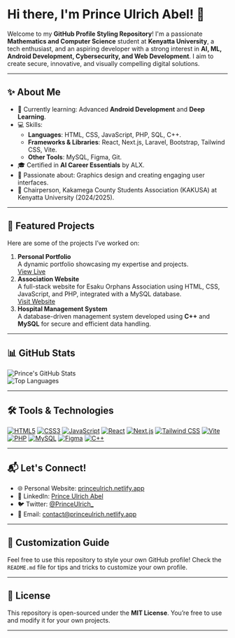 # Hi there, I'm Prince Ulrich Abel! 👋

Welcome to my **GitHub Profile Styling Repository**! I'm a passionate **Mathematics and Computer Science** student at **Kenyatta University**, a tech enthusiast, and an aspiring developer with a strong interest in **AI, ML, Android Development, Cybersecurity, and Web Development**. I aim to create secure, innovative, and visually compelling digital solutions.

---

## ✨ About Me
- 🌱 Currently learning: Advanced **Android Development** and **Deep Learning**.
- 💻 Skills: 
  - **Languages**: HTML, CSS, JavaScript, PHP, SQL, C++.
  - **Frameworks & Libraries**: React, Next.js, Laravel, Bootstrap, Tailwind CSS, Vite.
  - **Other Tools**: MySQL, Figma, Git.
- 🎓 Certified in **AI Career Essentials** by ALX.
- 🎨 Passionate about: Graphics design and creating engaging user interfaces.
- 📢 Chairperson, Kakamega County Students Association (KAKUSA) at Kenyatta University (2024/2025).

---

## 📂 Featured Projects
Here are some of the projects I’ve worked on:
1. **Personal Portfolio**  
   A dynamic portfolio showcasing my expertise and projects.  
   [View Live](https://princeulrich.netlify.app/)
2. **Association Website**  
   A full-stack website for Esaku Orphans Association using HTML, CSS, JavaScript, and PHP, integrated with a MySQL database.  
   [Visit Website](https://esaku.or.ke)
3. **Hospital Management System**  
   A database-driven management system developed using **C++** and **MySQL** for secure and efficient data handling.

---

## 📊 GitHub Stats
![Prince's GitHub Stats](https://github-readme-stats.vercel.app/api?username=princeulrich&show_icons=true&theme=radical)  
![Top Languages](https://github-readme-stats.vercel.app/api/top-langs/?username=princeulrich&layout=compact&theme=radical)

---

## 🛠️ Tools & Technologies
[![HTML5](https://img.shields.io/badge/-HTML5-E34F26?style=flat&logo=html5&logoColor=white)](https://developer.mozilla.org/en-US/docs/Web/HTML)
[![CSS3](https://img.shields.io/badge/-CSS3-1572B6?style=flat&logo=css3&logoColor=white)](https://developer.mozilla.org/en-US/docs/Web/CSS)
[![JavaScript](https://img.shields.io/badge/-JavaScript-F7DF1E?style=flat&logo=javascript&logoColor=black)](https://developer.mozilla.org/en-US/docs/Web/JavaScript)
[![React](https://img.shields.io/badge/-React-61DAFB?style=flat&logo=react&logoColor=black)](https://reactjs.org/)
[![Next.js](https://img.shields.io/badge/-Next.js-000000?style=flat&logo=nextdotjs&logoColor=white)](https://nextjs.org/)
[![Tailwind CSS](https://img.shields.io/badge/-Tailwind%20CSS-38B2AC?style=flat&logo=tailwindcss&logoColor=white)](https://tailwindcss.com/)
[![Vite](https://img.shields.io/badge/-Vite-646CFF?style=flat&logo=vite&logoColor=white)](https://vitejs.dev/)
[![PHP](https://img.shields.io/badge/-PHP-777BB4?style=flat&logo=php&logoColor=white)](https://www.php.net/)
[![MySQL](https://img.shields.io/badge/-MySQL-4479A1?style=flat&logo=mysql&logoColor=white)](https://www.mysql.com/)
[![Figma](https://img.shields.io/badge/-Figma-F24E1E?style=flat&logo=figma&logoColor=white)](https://figma.com/)
[![C++](https://img.shields.io/badge/-C++-00599C?style=flat&logo=c%2B%2B&logoColor=white)](https://en.cppreference.com/)

---

## 📬 Let's Connect!
- 🌐 Personal Website: [princeulrich.netlify.app](https://princeulrich.netlify.app/)  
- 💼 LinkedIn: [Prince Ulrich Abel](https://linkedin.com/in/prince-ulrich-abel)  
- 🐦 Twitter: [@PrinceUlrich_](https://twitter.com/PrinceUlrich_)  
- 📧 Email: [contact@princeulrich.netlify.app](mailto:contact@princeulrich.netlify.app)

---

## 🌟 Customization Guide
Feel free to use this repository to style your own GitHub profile! Check the `README.md` file for tips and tricks to customize your own profile.

---

## 📜 License
This repository is open-sourced under the **MIT License**. You’re free to use and modify it for your own projects.

---
<!--
**princeulrich254/princeulrich254** is a ✨ _special_ ✨ repository because its `README.md` (this file) appears on your GitHub profile.

Here are some ideas to get you started:

- 🔭 I’m currently working on ...
- 🌱 I’m currently learning ...
- 👯 I’m looking to collaborate on ...
- 🤔 I’m looking for help with ...
- 💬 Ask me about ...
- 📫 How to reach me: ...
- 😄 Pronouns: ...
- ⚡ Fun fact: ...
-->
